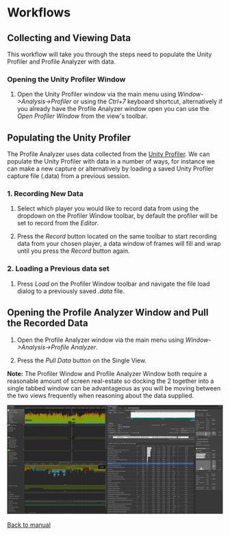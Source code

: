 # Workflows
## Collecting and Viewing Data

This workflow will take you through the steps need to populate the Unity Profiler and Profile Analyzer with data.

### Opening the Unity Profiler Window
1. Open the Unity Profiler window via the main menu using _Window->Analysis->Profiler_ or using the _Ctrl+7_ keyboard shortcut, alternatively if you already have the Profile Analyzer window open you can use the _Open Profiler Window_ from the view's toolbar.

## Populating the Unity Profiler
The Profile Analyzer uses data collected from the [Unity Profiler](https://docs.unity3d.com/Manual/Profiler.html). We can populate the Unity Profiler with data in a number of ways, for instance we can make a  new capture or alternatively by loading a saved Unity Profiler capture file (.data) from a previous session.

### 1. Recording New Data
1. Select which player you would like to record data from using the dropdown on the Profiler Window toolbar, by default the profiler will be set to record from the _Editor_.

2. Press the _Record_ button located on the same toolbar to start recording data from your chosen player, a data window of frames will fill and wrap until you press the _Record_ button again.

### 2. Loading a Previous data set
1. Press _Load_  on the Profiler Window toolbar and navigate the file load dialog to a previously saved _.data_ file.

## Opening the Profile Analyzer Window and Pull the Recorded Data
1. Open the Profile Analyzer window via the main menu using _Window->Analysis->Profile Analyzer_.

2. Press the _Pull Data_ button on the Single View.

**Note:** The Profiler Window and Profile Analyzer Window both require a reasonable amount of screen real-estate so docking the 2 together into a single tabbed window can be advantageous as you will be moving between the two views frequently when reasoning about the data supplied.

![FilterSystem.](images/collecting-and-viewing-data1.png)

[Back to manual](manual.md)